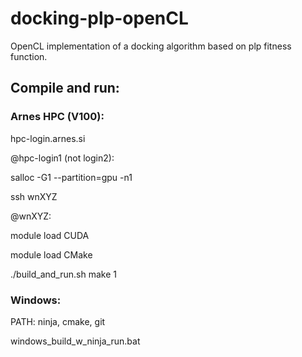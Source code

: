 # docking-plp-openCL
OpenCL implementation of a docking algorithm based on plp fitness function.

## Compile and run:

### Arnes HPC (V100):

hpc-login.arnes.si

@hpc-login1 (not login2):

salloc -G1 --partition=gpu -n1

ssh wnXYZ

@wnXYZ:

module load CUDA

module load CMake

./build_and_run.sh make 1


### Windows:

PATH: ninja, cmake, git

windows_build_w_ninja_run.bat
